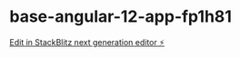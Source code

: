 # base-angular-12-app-fp1h81

[Edit in StackBlitz next generation editor ⚡️](https://stackblitz.com/~/github.com/shubham7633/base-angular-12-app-fp1h81)